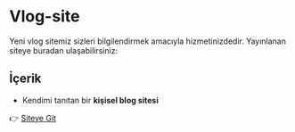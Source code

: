 # Vlog-site

Yeni vlog sitemiz sizleri bilgilendirmek amacıyla hizmetinizdedir. 
Yayınlanan siteye buradan ulaşabilirsiniz:
## İçerik
- Kendimi tanıtan bir **kişisel blog sitesi**

👉 [Siteye Git](https://OsmanErfidan.github.io/kisisel-blog/)
